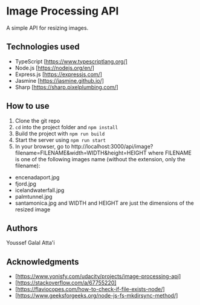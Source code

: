 # Image Processing API

A simple API for resizing images.

## Technologies used

- TypeScript [https://www.typescriptlang.org/]
- Node.js [https://nodejs.org/en/]
- Express.js [https://expressjs.com/]
- Jasmine [https://jasmine.github.io/]
- Sharp [https://sharp.pixelplumbing.com/]

## How to use

1. Clone the git repo
2. `cd` into the project folder and `npm install`
3. Build the project with `npm run build`
4. Start the server using `npm run start`
5. In your browser, go to http://localhost:3000/api/image?filename=FILENAME&width=WIDTH&height=HEIGHT
where FILENAME is one of the following images name (without the extension, only the filename): 
  - encenadaport.jpg
  - fjord.jpg
  - icelandwaterfall.jpg
  - palmtunnel.jpg
  - santamonica.jpg
and WIDTH and HEIGHT are just the dimensions of the resized image

## Authors

Youssef Galal Atta'i

## Acknowledgments
- [https://www.yonisfy.com/udacity/projects/image-processing-api]
- [https://stackoverflow.com/a/67755220]
- [https://flaviocopes.com/how-to-check-if-file-exists-node/]
- [https://www.geeksforgeeks.org/node-js-fs-mkdirsync-method/]
